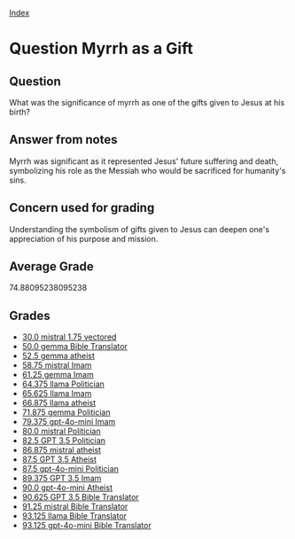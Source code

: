 
[Index](../../index.md)
# Question Myrrh as a Gift
## Question
What was the significance of myrrh as one of the gifts given to Jesus at his birth?

## Answer from notes
Myrrh was significant as it represented Jesus' future suffering and death, symbolizing his role as the Messiah who would be sacrificed for humanity's sins.

## Concern used for grading
Understanding the symbolism of gifts given to Jesus can deepen one's appreciation of his purpose and mission.

## Average Grade
74.88095238095238

## Grades
 * [30.0 mistral 1.75 vectored](../answers/mistral_1.75_vectored/Myrrh_as_a_Gift.md)
 * [50.0 gemma Bible Translator](../answers/gemma_Bible_Translator/Myrrh_as_a_Gift.md)
 * [52.5 gemma atheist](../answers/gemma_atheist/Myrrh_as_a_Gift.md)
 * [58.75 mistral Imam](../answers/mistral_Imam/Myrrh_as_a_Gift.md)
 * [61.25 gemma Imam](../answers/gemma_Imam/Myrrh_as_a_Gift.md)
 * [64.375 llama Politician](../answers/llama_Politician/Myrrh_as_a_Gift.md)
 * [65.625 llama Imam](../answers/llama_Imam/Myrrh_as_a_Gift.md)
 * [66.875 llama atheist](../answers/llama_atheist/Myrrh_as_a_Gift.md)
 * [71.875 gemma Politician](../answers/gemma_Politician/Myrrh_as_a_Gift.md)
 * [79.375 gpt-4o-mini Imam](../answers/gpt-4o-mini_Imam/Myrrh_as_a_Gift.md)
 * [80.0 mistral Politician](../answers/mistral_Politician/Myrrh_as_a_Gift.md)
 * [82.5 GPT 3.5 Politician](../answers/GPT_3.5_Politician/Myrrh_as_a_Gift.md)
 * [86.875 mistral atheist](../answers/mistral_atheist/Myrrh_as_a_Gift.md)
 * [87.5 GPT 3.5 Atheist](../answers/GPT_3.5_Atheist/Myrrh_as_a_Gift.md)
 * [87.5 gpt-4o-mini Politician](../answers/gpt-4o-mini_Politician/Myrrh_as_a_Gift.md)
 * [89.375 GPT 3.5 Imam](../answers/GPT_3.5_Imam/Myrrh_as_a_Gift.md)
 * [90.0 gpt-4o-mini Atheist](../answers/gpt-4o-mini_Atheist/Myrrh_as_a_Gift.md)
 * [90.625 GPT 3.5 Bible Translator](../answers/GPT_3.5_Bible_Translator/Myrrh_as_a_Gift.md)
 * [91.25 mistral Bible Translator](../answers/mistral_Bible_Translator/Myrrh_as_a_Gift.md)
 * [93.125 llama Bible Translator](../answers/llama_Bible_Translator/Myrrh_as_a_Gift.md)
 * [93.125 gpt-4o-mini Bible Translator](../answers/gpt-4o-mini_Bible_Translator/Myrrh_as_a_Gift.md)
